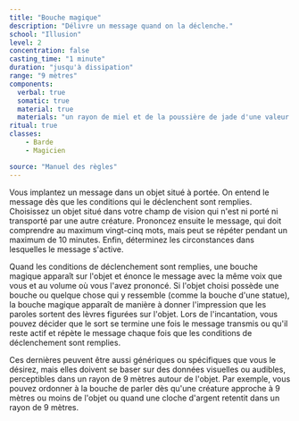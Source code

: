 ```yaml
---
title: "Bouche magique"
description: "Délivre un message quand on la déclenche."
school: "Illusion"
level: 2
concentration: false
casting_time: "1 minute"
duration: "jusqu'à dissipation"
range: "9 mètres"
components:
  verbal: true
  somatic: true
  material: true
  materials: "un rayon de miel et de la poussière de jade d'une valeur de 10  po, que le sort consume"
ritual: true
classes:
    - Barde
    - Magicien

source: "Manuel des règles"
---
```

Vous implantez un message dans un objet situé à portée. On entend le message dès que les conditions qui le déclenchent sont remplies. Choisissez un objet situé dans votre champ de vision qui n'est ni porté ni transporté par une autre créature. Prononcez ensuite le message, qui doit comprendre au maximum vingt-cinq mots, mais peut se répéter pendant un maximum de 10 minutes. Enfin, déterminez les circonstances dans lesquelles le message s'active.

Quand les conditions de déclenchement sont remplies, une bouche magique apparaît sur l'objet et énonce le message avec la même voix que vous et au volume où vous l'avez prononcé. Si l'objet choisi possède une bouche ou quelque chose qui y ressemble (comme la bouche d'une statue), la bouche magique apparaît de manière à donner l'impression que les paroles sortent des lèvres figurées sur l'objet. Lors de l'incantation, vous pouvez décider que le sort se termine une fois le message transmis ou qu'il reste actif et répète le message chaque fois que les conditions de déclenchement sont remplies.

Ces dernières peuvent être aussi génériques ou spécifiques que vous le désirez, mais elles doivent se baser sur des données visuelles ou audibles, perceptibles dans un rayon de 9 mètres autour de l'objet. Par exemple, vous pouvez ordonner à la bouche de parler dès qu'une créature approche à 9 mètres ou moins de l'objet ou quand une cloche d'argent retentit dans un rayon de 9 mètres.
